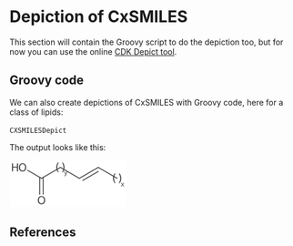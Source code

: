 # Depiction of CxSMILES

This section will contain the Groovy script to do the depiction too, but
for now you can use the online [CDK Depict tool](https://www.simolecule.com/cdkdepict/depict.html).

## Groovy code

We can also create depictions of CxSMILES with Groovy code, here for a class of lipids:

<code>CXSMILESDepict</code>

The output looks like this:

![SVG depiction of the lipds](./images/generated/lipids.svg)

## References

<references/>

